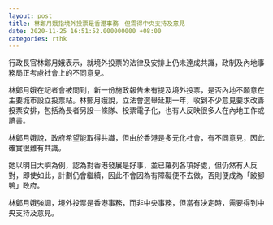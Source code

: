 ```yaml
---
layout: post
title: 林鄭月娥指境外投票是香港事務　但需得中央支持及意見
date: 2020-11-25 16:51:52.000000000 +08:00
categories: rthk
---
```


行政長官林鄭月娥表示，就境外投票的法律及安排上仍未達成共識，政制及內地事務局正考慮社會上的不同意見。

林鄭月娥在記者會被問到，新一份施政報告未有提及境外投票，是否內地不願意在主要城市設立投票站。林鄭月娥說，立法會選舉延期一年，收到不少意見要求改善投票安排，包括為長者另設一條隊、投票電子化，也有人反映很多人在內地工作或讀書。

林鄭月娥說，政府希望能取得共識，但由於香港是多元化社會，有不同意見，因此確實很難有共識。

她以明日大嶼為例，認為對香港發展是好事，並已羅列各項好處，但仍然有人反對，即使如此，計劃仍會繼續，因此不會因為有障礙便不去做，否則便成為「跛腳鴨」政府。

林鄭月娥強調，境外投票是香港事務，而非中央事務，但當有決定時，需要得到中央支持及意見。

